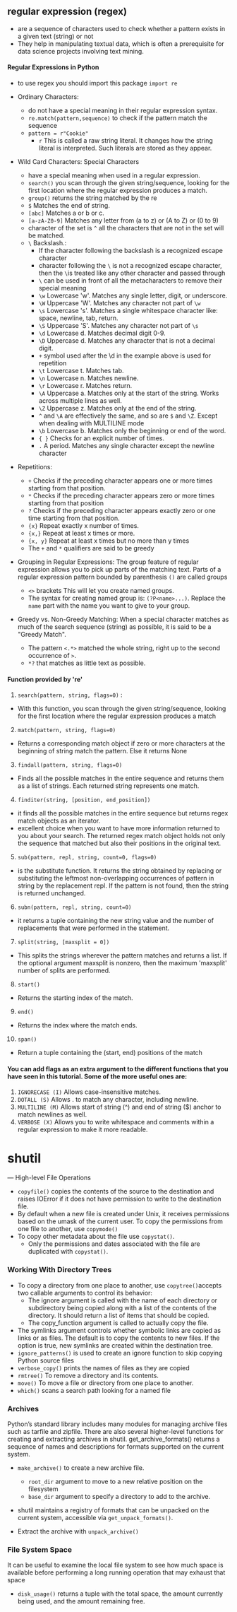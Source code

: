 ## regular expression (regex)
- are a sequence of characters used to check whether a pattern exists in a given text (string) or not
- They help in manipulating textual data, which is often a prerequisite for data science projects involving text mining.
#### Regular Expressions in Python
- to use regex you should import this package `import re`

- Ordinary Characters:
  - do not have a special meaning in their regular expression syntax.
  - `re.match(pattern,sequence)` to check if the pattern match the sequence
  - `pattern = r"Cookie" `
    - `r` This is called a raw string literal. It changes how the string literal is interpreted. Such literals are stored as they appear.
- Wild Card Characters: Special Characters
  -  have a special meaning when used in a regular expression.
  - `search()` you scan through the given string/sequence, looking for the first location where the regular expression produces a match.
  - `group()` returns the string matched by the re
  - `$` Matches the end of string.
  - `[abc]` Matches a or b or c.
  - `[a-zA-Z0-9]` Matches any letter from (a to z) or (A to Z) or (0 to 9)
  - character of the set is `^` all the characters that are not in the set will be matched.
  - `\` Backslash.:
    - If the character following the backslash is a recognized escape character
    - character following the `\` is not a recognized escape character, then the `\`is treated like any other character and passed through
    - `\` can be used in front of all the metacharacters to remove their special meaning
    - `\w` Lowercase 'w'. Matches any single letter, digit, or underscore.
    - `\W` Uppercase 'W'. Matches any character not part of `\w`
    - `\s` Lowercase 's'. Matches a single whitespace character like: space, newline, tab, return. 
    - `\S` Uppercase 'S'. Matches any character not part of `\s`
    - `\d` Lowercase d. Matches decimal digit 0-9.
    - `\D` Uppercase d. Matches any character that is not a decimal digit.
    - `+` symbol used after the \d in the example above is used for repetition
    - `\t` Lowercase t. Matches tab.
    - `\n` Lowercase n. Matches newline.
    - `\r` Lowercase r. Matches return.
    - `\A` Uppercase a. Matches only at the start of the string. Works across multiple lines as well.
    - `\Z` Uppercase z. Matches only at the end of the string.
    - `^` and `\A` are effectively the same, and so are `$` and `\Z`. Except when dealing with MULTILINE mode
    - `\b` Lowercase b. Matches only the beginning or end of the word.
    - `{ }` Checks for an explicit number of times.
    - `.` A period. Matches any single character except the newline character

- Repetitions:
  - `+` Checks if the preceding character appears one or more times starting from that position.
  - `*` Checks if the preceding character appears zero or more times starting from that position
  - `?` Checks if the preceding character appears exactly zero or one time starting from that position.
  - `{x}` Repeat exactly x number of times.
  - `{x,}` Repeat at least x times or more.
  - `{x, y}` Repeat at least x times but no more than y times
  - The `+` and `*` qualifiers are said to be greedy

- Grouping in Regular Expressions:
The group feature of regular expression allows you to pick up parts of the matching text. Parts of a regular expression pattern bounded by parenthesis `()` are called groups
  - `<>` brackets This will let you create named groups.
  - The syntax for creating named group is: `(?P<name>...)`. Replace the `name` part with the name you want to give to your group.

- Greedy vs. Non-Greedy Matching:
When a special character matches as much of the search sequence (string) as possible, it is said to be a "Greedy Match".
  - The pattern `<.*>` matched the whole string, right up to the second occurrence of `>`.
  - `*?` that matches as little text as possible.

#### Function provided by 're'
1. `search(pattern, string, flags=0)` :
  - With this function, you scan through the given string/sequence, looking for the first location where the regular expression produces a match
2. `match(pattern, string, flags=0)`
  - Returns a corresponding match object if zero or more characters at the beginning of string match the pattern. Else it returns None
3. `findall(pattern, string, flags=0)`
  - Finds all the possible matches in the entire sequence and returns them as a list of strings. Each returned string represents one match.
4. `finditer(string, [position, end_position])`
  - it finds all the possible matches in the entire sequence but returns regex match objects as an iterator.
  - excellent choice when you want to have more information returned to you about your search. The returned regex match object holds not only the sequence that matched but also their positions in the original text.
5. `sub(pattern, repl, string, count=0, flags=0)`
  - is the substitute function. It returns the string obtained by replacing or substituting the leftmost non-overlapping occurrences of pattern in string by the replacement repl. If the pattern is not found, then the string is returned unchanged.
6. `subn(pattern, repl, string, count=0)`
  - it returns a tuple containing the new string value and the number of replacements that were performed in the statement.
7. `split(string, [maxsplit = 0])`
  - This splits the strings wherever the pattern matches and returns a list. If the optional argument maxsplit is nonzero, then the maximum 'maxsplit' number of splits are performed.
8. `start()`
  - Returns the starting index of the match.
9. `end()`
  - Returns the index where the match ends.
10. `span()`
  - Return a tuple containing the (start, end) positions of the match
#### You can add flags as an extra argument to the different functions that you have seen in this tutorial. Some of the more useful ones are:

1. `IGNORECASE (I)` Allows case-insensitive matches.
2. `DOTALL (S)` Allows . to match any character, including newline.
3. `MULTILINE (M)` Allows start of string (^) and end of string ($) anchor to match newlines as well.
4. `VERBOSE (X)` Allows you to write whitespace and comments within a regular expression to make it more readable. 


# shutil 
— High-level File Operations
- `copyfile()` copies the contents of the source to the destination and raises IOError if it does not have permission to write to the destination file.
- By default when a new file is created under Unix, it receives permissions based on the umask of the current user. To copy the permissions from one file to another, use `copymode()`
- To copy other metadata about the file use `copystat()`.
  - Only the permissions and dates associated with the file are duplicated with `copystat()`.

### Working With Directory Trees
- To copy a directory from one place to another, use `copytree()`accepts two callable arguments to control its behavior:
  - The ignore argument is called with the name of each directory or subdirectory being copied along with a list of the contents of the directory. It should return a list of items that should be copied. 
  - The copy_function argument is called to actually copy the file.
- The symlinks argument controls whether symbolic links are copied as links or as files. The default is to copy the contents to new files. If the option is true, new symlinks are created within the destination tree.
- `ignore_patterns()` is used to create an ignore function to skip copying Python source files
- `verbose_copy()` prints the names of files as they are copied
- `rmtree()` To remove a directory and its contents.
- `move()` To move a file or directory from one place to another.
- `which()` scans a search path looking for a named file

### Archives
Python’s standard library includes many modules for managing archive files such as tarfile and zipfile. There are also several higher-level functions for creating and extracting archives in shutil. get_archive_formats() returns a sequence of names and descriptions for formats supported on the current system.

- `make_archive()` to create a new archive file.
  - `root_dir` argument to move to a new relative position on the filesystem 
  - `base_dir` argument to specify a directory to add to the archive.

- shutil maintains a registry of formats that can be unpacked on the current system, accessible via `get_unpack_formats()`.
- Extract the archive with `unpack_archive()`

### File System Space
It can be useful to examine the local file system to see how much space is available before performing a long running operation that may exhaust that space
- `disk_usage()` returns a tuple with the total space, the amount currently being used, and the amount remaining free.

